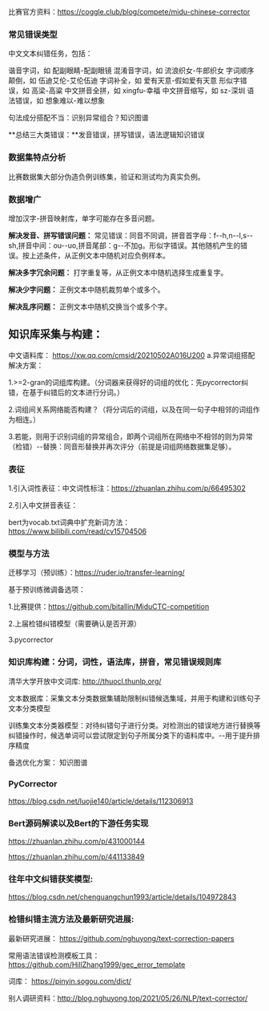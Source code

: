 比赛官方资料：https://coggle.club/blog/compete/midu-chinese-corrector

### 常见错误类型

中文文本纠错任务，包括：

谐音字词，如 配副眼睛-配副眼镜
混淆音字词，如 流浪织女-牛郎织女
字词顺序颠倒，如 伍迪艾伦-艾伦伍迪
字词补全，如 爱有天意-假如爱有天意
形似字错误，如 高梁-高粱
中文拼音全拼，如 xingfu-幸福
中文拼音缩写，如 sz-深圳
语法错误，如 想象难以-难以想象

句法成分搭配不当：识别异常组合？知识图谱

**总结三大类错误：**发音错误，拼写错误，语法逻辑知识错误

### 数据集特点分析

比赛数据集大部分伪造负例训练集，验证和测试均为真实负例。



### 数据增广

增加汉字-拼音映射库，单字可能存在多音问题。

**解决发音、拼写错误问题：** 常见错误：同音不同调，拼音首字母：f--h,n--l,s--sh,拼音中间：ou--uo,拼音尾部：g--不加g。形似字错误。其他随机产生的错误。按上述条件，从正例文本中随机对应负例样本。

**解决多字冗余问题：** 打字重复等，从正例文本中随机选择生成重复字。

**解决少字问题：** 正例文本中随机裁剪单个或多个。

**解决乱序问题：** 正例文本中随机交换当个或多个字。

## 知识库采集与构建：
中文语料库： https://xw.qq.com/cmsid/20210502A016U200
a.异常词组搭配解决方案：

1.>=2-gran的词组库构建。（分词器来获得好的词组的优化：先pycorrector纠错，在基于纠错后的文本进行分词。）

2.词组间关系网络能否构建？（将分词后的词组，以及在同一句子中相邻的词组作为相连。）

3.若能，则用于识别词组的异常组合，即两个词组所在网络中不相邻的则为异常（检错）--替换：同音形替换并再次评分（前提是词组网络数据集足够）。

### 表征

1.引入词性表征：中文词性标注：https://zhuanlan.zhihu.com/p/66495302

2.引入中文拼音表征：

bert为vocab.txt词典中扩充新词方法：https://www.bilibili.com/read/cv15704506

### 模型与方法

迁移学习（预训练）：https://ruder.io/transfer-learning/

基于预训练微调备选项：

1.比赛提供：https://github.com/bitallin/MiduCTC-competition

2.上届检错纠错模型（需要确认是否开源）

3.pycorrector


### 知识库构建：分词，词性，语法库，拼音，常见错误规则库
清华大学开放中文词库: http://thuocl.thunlp.org/

文本数据库：采集文本分类数据集辅助限制纠错候选集域，并用于构建和训练句子文本分类模型

训练集文本分类器模型：对待纠错句子进行分类。对检测出的错误地方进行替换等纠错操作时，候选单词可以尝试限定到句子所属分类下的语料库中。--用于提升排序精度

备选优化方案： 知识图谱

### PyCorrector

https://blog.csdn.net/luojie140/article/details/112306913

### Bert源码解读以及Bert的下游任务实现

https://zhuanlan.zhihu.com/p/431000144

https://zhuanlan.zhihu.com/p/441133849

### 往年中文纠错获奖模型:

https://blog.csdn.net/chenguangchun1993/article/details/104972843

### 检错纠错主流方法及最新研究进展:
最新研究进展：
https://github.com/nghuyong/text-correction-papers

常用语法错误检测模板工具：
https://github.com/HillZhang1999/gec_error_template

词库：
https://pinyin.sogou.com/dict/

别人调研资料：http://blog.nghuyong.top/2021/05/26/NLP/text-corrector/
